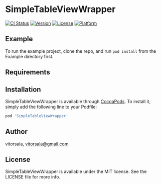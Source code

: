 # SimpleTableViewWrapper

[![CI Status](http://img.shields.io/travis/vitorsala/SimpleTableViewWrapper.svg?style=flat)](https://travis-ci.org/vitorsala/SimpleTableViewWrapper)
[![Version](https://img.shields.io/cocoapods/v/SimpleTableViewWrapper.svg?style=flat)](http://cocoapods.org/pods/SimpleTableViewWrapper)
[![License](https://img.shields.io/cocoapods/l/SimpleTableViewWrapper.svg?style=flat)](http://cocoapods.org/pods/SimpleTableViewWrapper)
[![Platform](https://img.shields.io/cocoapods/p/SimpleTableViewWrapper.svg?style=flat)](http://cocoapods.org/pods/SimpleTableViewWrapper)

## Example

To run the example project, clone the repo, and run `pod install` from the Example directory first.

## Requirements

## Installation

SimpleTableViewWrapper is available through [CocoaPods](http://cocoapods.org). To install
it, simply add the following line to your Podfile:

```ruby
pod 'SimpleTableViewWrapper'
```

## Author

vitorsala, vitorsala@gmail.com

## License

SimpleTableViewWrapper is available under the MIT license. See the LICENSE file for more info.

